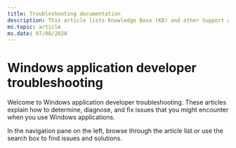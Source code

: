 ```yaml
---
title: Troubleshooting documentation
description: This article lists Knowledge Base (KB) and other Support articles for Windows application developer.
ms.topic: article
ms.date: 07/08/2020
---
```

# Windows application developer troubleshooting

Welcome to Windows application developer troubleshooting. These articles explain how to determine, diagnose, and fix issues that you might encounter when you use Windows applications.

In the navigation pane on the left, browse through the article list or use the search box to find issues and solutions.
